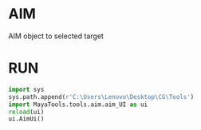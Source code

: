 # AIM
AIM object to selected target
# RUN
```python
import sys
sys.path.append(r'C:\Users\Lenovo\Desktop\CG\Tools')
import MayaTools.tools.aim.aim_UI as ui
reload(ui)
ui.AimUi()

```